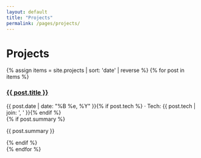 ```yaml
---
layout: default
title: "Projects"
permalink: /pages/projects/
---
```



# Projects


<div class="list">
{% assign items = site.projects | sort: 'date' | reverse %}
{% for post in items %}
<article class="item">
<h3><a href="{{ post.url | relative_url }}">{{ post.title }}</a></h3>
<div class="meta">{{ post.date | date: "%B %e, %Y" }}{% if post.tech %} · Tech: {{ post.tech | join: ', ' }}{% endif %}</div>
{% if post.summary %}<p>{{ post.summary }}</p>{% endif %}
</article>
{% endfor %}
</div>